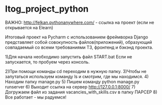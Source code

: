 # Itog_project_python
ВАЖНО: http://felkan.pythonanywhere.com/ - ссылка на проект (если не открывается на Elearn)

Итоговый проект на Pycharm с использованием фреймворка Django представляет собой совокупность файлов(приложений), образующий совпадаемый со всеми требованиями ТЗ, фронтенд и бэкэнд проекта.

1)Для начала необходимо запустить файл START.bat
Если не запускается, то пробуем через консоль.

2)При помощи команды cd переходим в нужную папку.
3)Чтобы не запутаться используем команду ls и смотрим, где мы находимся.
4) Находим папку manage.py
5) Пишем команду python manage.py runserver
6) Выходит ссылка на сервер  http://127.0.0.1:8000/
7) Догружаем файл из задания vacancies_with_skills.csv в папку ПАРСЕР
8) Все работает - мы радуемся!